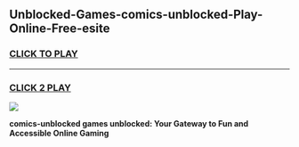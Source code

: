 
## Unblocked-Games-comics-unblocked-Play-Online-Free-esite
<h3>
<a href="https://premium76.site?title=comics-unblocked&ref=26A">CLICK TO PLAY</a></h3>
<hr>

<h3>
<a href="https://premium76.site?title=comics-unblocked&ref=26A">CLICK 2 PLAY</a>
  
</h3>

<a href="https://premium76.site?title=comics-unblocked&ref=26A"><img src="https://clearcache.store/games.png"></a>


**comics-unblocked games unblocked: Your Gateway to Fun and Accessible Online Gaming**
